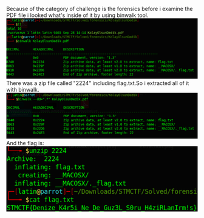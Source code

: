 Because of the category of challenge is the forensics before i examine the PDF file i looked what's inside of it by using binwalk tool.
<img src="binwalk_output.png">
There was a zip file called "2224" including flag.txt.So i extracted all of it with binwalk.
<img src="extraction.png"> 
And the flag is:
<img src="flag.png">

